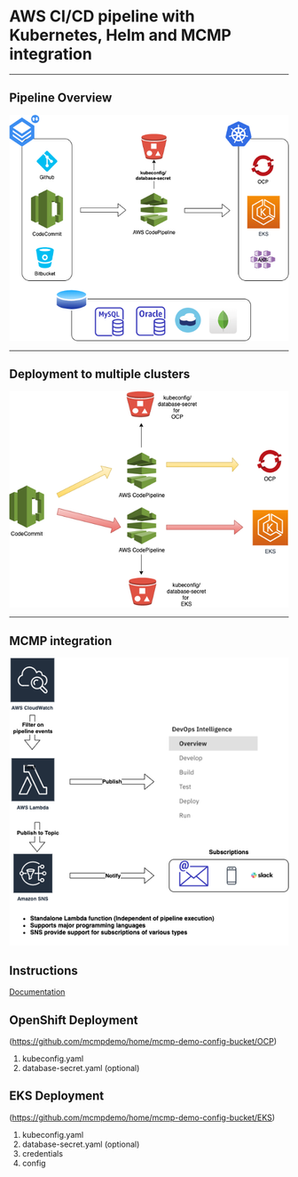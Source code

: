 # AWS CI/CD pipeline with Kubernetes, Helm and MCMP integration

---
## Pipeline Overview 
![CFN AWS Pipeline](aws-overview.png)

---
## Deployment to multiple clusters
![CFN AWS Pipeline](aws-multiple-clusters.png)

---
## MCMP integration
![CFN AWS Pipeline](aws-pipeline-mcmp-integration.png)

## Instructions 
 [Documentation](<https://github.com/mcmpdemo/home/edit/master/README.md>)

## OpenShift Deployment 
   (<https://github.com/mcmpdemo/home/mcmp-demo-config-bucket/OCP>)
   1. kubeconfig.yaml
   2. database-secret.yaml (optional)
   
## EKS Deployment
   (<https://github.com/mcmpdemo/home/mcmp-demo-config-bucket/EKS>)
   1. kubeconfig.yaml
   2. database-secret.yaml (optional)
   3. credentials
   4. config

